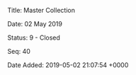 Title:  Master Collection

Date:   02 May 2019

Status: 9 - Closed

Seq:    40

Date Added: 2019-05-02 21:07:54 +0000
